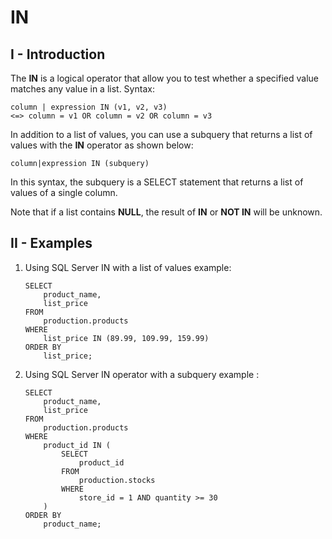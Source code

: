 # IN
## I - Introduction
The __IN__ is a logical operator that allow you to test whether a specified value matches any value in a list.
Syntax:
```
column | expression IN (v1, v2, v3)
<=> column = v1 OR column = v2 OR column = v3
```
In addition to a list of values, you can use a subquery that returns a list of values with the __IN__ operator as shown below:
```
column|expression IN (subquery)
```
In this syntax, the subquery is a SELECT statement that returns a list of values of a single column.

Note that if a list contains __NULL__, the result of __IN__ or __NOT IN__ will be unknown.


## II - Examples
1. Using SQL Server IN with a list of values example:
    ```
    SELECT
        product_name,
        list_price
    FROM
        production.products
    WHERE
        list_price IN (89.99, 109.99, 159.99)
    ORDER BY
        list_price;
    ```
2. Using SQL Server IN operator with a subquery example : 
    ```
    SELECT
        product_name,
        list_price
    FROM
        production.products
    WHERE
        product_id IN (
            SELECT
                product_id
            FROM
                production.stocks
            WHERE
                store_id = 1 AND quantity >= 30
        )
    ORDER BY
        product_name;
    ```

    